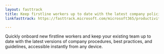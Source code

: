 ```yaml
---
layout: fasttrack
title: Keep firstline workers up to date with the latest company policies and procedures
linkfasttrack: https://fasttrack.microsoft.com/microsoft365/productivitylibrary/Keep-firstline-workers-up-to-date-with-the-latest-company-policies-and-procedures 

---
```

Quickly onboard new firstline workers and keep your existing team up to date with the latest versions of company procedures, best practices, and guidelines, accessible instantly from any device.